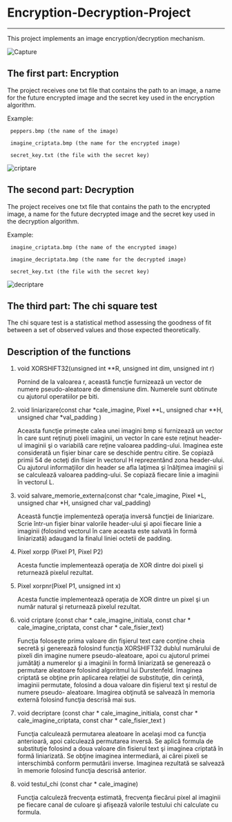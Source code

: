 # Encryption-Decryption-Project
---
 This project implements an image encryption/decryption mechanism.
 
 ![Capture](https://user-images.githubusercontent.com/49486605/75119560-a7de5f00-568c-11ea-9d28-3bcb832ba485.PNG)

 
## The first part: Encryption
 The project receives one txt file that contains the path to an image, a name for the future encrypted image and the secret key used in the encryption algorithm.
 
 Example: 
 
     peppers.bmp (the name of the image)
     
     imagine_criptata.bmp (the name for the encrypted image)
     
     secret_key.txt (the file with the secret key)
 
![criptare](https://user-images.githubusercontent.com/49486605/75119766-91390780-568e-11ea-92a8-fb17a18703bd.png)


## The second part: Decryption

 The project receives one txt file that contains the path to the encrypted image, a name for the future decrypted image and the secret key used in the decryption algorithm.
 
  Example: 
 
     imagine_criptata.bmp (the name of the encrypted image)
     
     imagine_decriptata.bmp (the name for the decrypted image)
     
     secret_key.txt (the file with the secret key)
     
![decriptare](https://user-images.githubusercontent.com/49486605/75119857-613e3400-568f-11ea-9b70-3b332c20c179.png) 

## The third part: The chi square test

The chi square test is a statistical method assessing the goodness of fit between a set of observed values and those expected theoretically.

 
## Description of the functions

1. void XORSHIFT32(unsigned int **R, unsigned int dim, unsigned int r)

   Pornind de la valoarea r, această funcţie furnizează un vector de numere pseudo-aleatoare de dimensiune dim. Numerele sunt obtinute      cu ajutorul operatiilor pe biti.
   
2. void liniarizare(const char *cale_imagine, Pixel **L, unsigned char **H, unsigned char *val_padding )

    Aceasta funcţie primeşte calea unei imagini bmp si furnizează un vector în care sunt reţinuţi pixeli imaginii, un vector în care         este reţinut header-ul imaginii şi o variabilă care reţine valoarea padding-ului.
    Imaginea este considerată un fişier binar care se deschide pentru citire. Se copiază primii 54 de octeţi din fisier în vectorul H       reprezentând zona header-ului. Cu ajutorul informaţiilor din header se afla laţimea şi înălţimea imaginii şi se calculează valoarea     padding-ului. Se copiază fiecare linie a imaginii în vectorul L.
    
3. void salvare_memorie_externa(const char *cale_imagine, Pixel *L, unsigned char *H, unsigned char val_padding)

   Această funcţie implementeză operaţia inversă funcţiei de liniarizare. Scrie într-un fişier binar valorile header-ului şi apoi          fiecare linie a imaginii (folosind vectorul în care aceasta este salvată în formă liniarizată) adaugand la finalul liniei octetii de    padding.
   
4. Pixel xorpp (Pixel P1, Pixel P2)

   Acesta functie implementează operaţia de XOR dintre doi pixeli şi returnează pixelul rezultat.
   
5. Pixel xorpnr(Pixel P1, unsigned int x)

   Acesta functie implementează operaţia de XOR dintre un pixel şi un număr natural şi returnează pixelul rezultat.
   
6. void criptare (const char * cale_imagine_initiala, const char * cale_imagine_criptata, const char * cale_fisier_text)

   Funcţia foloseşte prima valoare din fişierul text care conţine cheia secretă şi generează folosind funcţia XORSHIFT32 dublul            numărului de pixeli din imagine numere pseudo-aleatoare, apoi cu ajutorul primei jumătăţi a numerelor şi a imaginii în formă            liniarizată se generează o permutare aleatoare folosind algoritmul lui Durstenfeld. Imaginea criptată se obţine prin aplicarea          relaţiei de substituţie, din cerinţă, imaginii permutate, folosind a doua valoare din fişierul text şi restul de numere pseudo-          aleatoare. Imagirea obţinută se salvează în memoria externă folosind funcţia descrisă mai sus.
   
7. void decriptare (const char * cale_imagine_initiala, const char * cale_imagine_criptata, const char * cale_fisier_text )

   Funcţia calculează permutarea aleatoare în acelaşi mod ca funcţia anterioară, apoi calculează permutarea inversă. Se aplică formula      de substituţie folosind a doua valoare din fisierul text şi imaginea criptată în formă liniarizată. Se obţine imaginea intermediară,   ai cărei pixeli se interschimbă conform permutării inverse. Imaginea rezultată se salvează în memorie folosind funcţia descrisă         anterior.
   
8. void testul_chi (const char * cale_imagine)

   Funcţia calculeză frecvenţa estimată, frecvenţa fiecărui pixel al imaginii pe fiecare canal de culoare şi afişează valorile testului    chi calculate cu formula.
